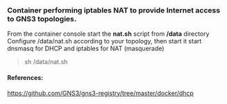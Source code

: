 ### Container performing iptables NAT to provide Internet access to GNS3 topologies.

From the container console start the **nat.sh** script from **/data** directory
Configure /data/nat.sh according to your topology, then start it start dnsmasq for DHCP and iptables for NAT (masquerade)

> sh /data/nat.sh




#### References:
https://github.com/GNS3/gns3-registry/tree/master/docker/dhcp
